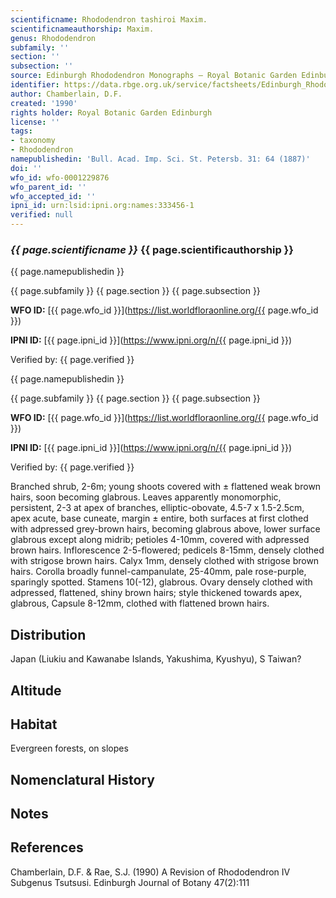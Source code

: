 ```yaml
---
scientificname: Rhododendron tashiroi Maxim.
scientificnameauthorship: Maxim.
genus: Rhododendron
subfamily: ''
section: ''
subsection: ''
source: Edinburgh Rhododendron Monographs – Royal Botanic Garden Edinburgh
identifier: https://data.rbge.org.uk/service/factsheets/Edinburgh_Rhododendron_Monographs.xhtml
author: Chamberlain, D.F.
created: '1990'
rights holder: Royal Botanic Garden Edinburgh
license: ''
tags:
- taxonomy
- Rhododendron
namepublishedin: 'Bull. Acad. Imp. Sci. St. Petersb. 31: 64 (1887)'
doi: ''
wfo_id: wfo-0001229876
wfo_parent_id: ''
wfo_accepted_id: ''
ipni_id: urn:lsid:ipni.org:names:333456-1
verified: null
---
```

### _{{ page.scientificname }}_ {{ page.scientificauthorship }}
 {{ page.namepublishedin }}

{{ page.subfamily }} {{ page.section }} {{ page.subsection }}

**WFO ID:** [{{ page.wfo_id }}](https://list.worldfloraonline.org/{{ page.wfo_id }})

**IPNI ID:** [{{ page.ipni_id }}](https://www.ipni.org/n/{{ page.ipni_id }})

Verified by: {{ page.verified }}

 {{ page.namepublishedin }}

{{ page.subfamily }} {{ page.section }} {{ page.subsection }}

**WFO ID:** [{{ page.wfo_id }}](https://list.worldfloraonline.org/{{ page.wfo_id }})

**IPNI ID:** [{{ page.ipni_id }}](https://www.ipni.org/n/{{ page.ipni_id }})

Verified by: {{ page.verified }}



Branched shrub, 2-6m; young shoots covered with ± flattened weak brown hairs, soon becoming glabrous. Leaves apparently monomorphic, persistent, 2-3 at apex of branches, elliptic-obovate, 4.5-7 x 1.5-2.5cm, apex acute, base cuneate, margin ± entire, both surfaces at first clothed with adpressed grey-brown hairs, becoming glabrous above, lower surface glabrous except along midrib; petioles 4-10mm, covered with adpressed brown hairs. Inflorescence 2-5-flowered; pedicels 8-15mm, densely clothed with strigose brown hairs. Calyx 1mm, densely clothed with strigose brown hairs. Corolla broadly funnel-campanulate, 25-40mm, pale rose-purple, sparingly spotted. Stamens 10(-12), glabrous. Ovary densely clothed with adpressed, flattened, shiny brown hairs; style thickened towards apex, glabrous, Capsule 8-12mm, clothed with flattened brown hairs.

## Distribution
Japan (Liukiu and Kawanabe Islands, Yakushima, Kyushyu), S Taiwan?

## Altitude


## Habitat
Evergreen forests, on slopes

## Nomenclatural History

                       
## Notes


## References

Chamberlain, D.F. & Rae, S.J. (1990) A Revision of Rhododendron IV Subgenus Tsutsusi. Edinburgh Journal of Botany 47(2):111
